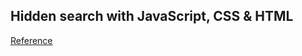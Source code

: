 <h2>Hidden search with JavaScript, CSS & HTML</h2>
<a href="https://50projects50days.com/projects/hidden-search-widget/">Reference</a>